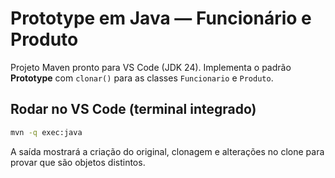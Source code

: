 
# Prototype em Java — Funcionário e Produto

Projeto Maven pronto para VS Code (JDK 24). Implementa o padrão **Prototype** com `clonar()` para as classes `Funcionario` e `Produto`.

## Rodar no VS Code (terminal integrado)

```bash
mvn -q exec:java
```

A saída mostrará a criação do original, clonagem e alterações no clone para provar que são objetos distintos.
